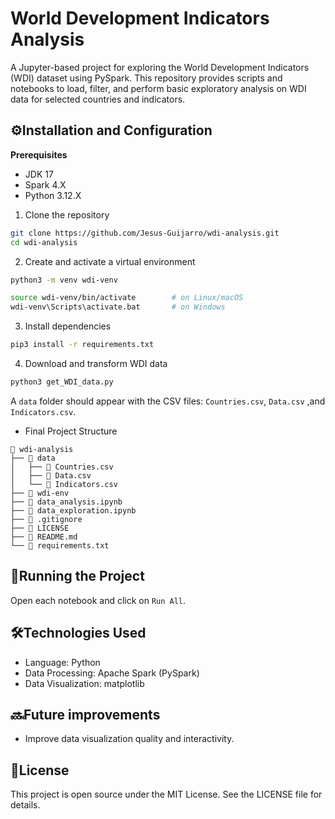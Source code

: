 # World Development Indicators Analysis

A Jupyter-based project for exploring the World Development Indicators (WDI) dataset using PySpark. This repository provides scripts and notebooks to load, filter, and perform basic exploratory analysis on WDI data for selected countries and indicators.


## ⚙️Installation and Configuration

**Prerequisites**
- JDK 17
- Spark 4.X
- Python 3.12.X


1. Clone the repository
```sh
git clone https://github.com/Jesus-Guijarro/wdi-analysis.git
cd wdi-analysis
```
2. Create and activate a virtual environment

```sh
python3 -m venv wdi-venv

source wdi-venv/bin/activate        # on Linux/macOS
wdi-venv\Scripts\activate.bat       # on Windows
```

3. Install dependencies

```sh
pip3 install -r requirements.txt
```
4. Download and transform WDI data

```sh
python3 get_WDI_data.py
```
A `data` folder should appear with the CSV files: `Countries.csv`, `Data.csv` ,and `Indicators.csv`.


- Final Project Structure
```
📂 wdi-analysis
├── 📂 data
│   ├── 📄 Countries.csv
│   ├── 📄 Data.csv
│   └── 📄 Indicators.csv
├── 📂 wdi-env
├── 📒 data_analysis.ipynb
├── 📒 data_exploration.ipynb
├── 🚫 .gitignore
├── 📜 LICENSE
├── 📄 README.md
└── 📄 requirements.txt
```


## 🚀Running the Project

Open each notebook and click on `Run All`.

## 🛠Technologies Used

- Language: Python
- Data Processing: Apache Spark (PySpark)
- Data Visualization: matplotlib

## 🔜Future improvements

- Improve data visualization quality and interactivity.

## 📜License
This project is open source under the MIT License. See the LICENSE file for details.
